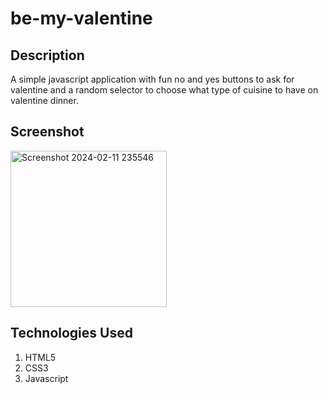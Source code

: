 # be-my-valentine

## Description
A simple javascript application with fun no and yes buttons to ask for valentine and a random selector to choose what type of cuisine to have on valentine dinner.

## Screenshot
<img width="250" height="250" alt="Screenshot 2024-02-11 235546" src="https://github.com/BanashreeAribenchi/be-my-valentine/assets/132400958/9a6dc58d-1cb6-4115-92a6-4133e9c844a9">

## Technologies Used
1. HTML5
2. CSS3
3. Javascript
